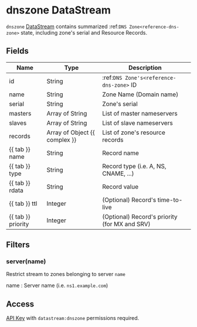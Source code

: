 # dnszone DataStream

`dnszone` [DataStream](index.md) contains summarized :ref:`DNS Zone<reference-dns-zone>`
state, including zone's serial and Resource Records.

## Fields

| Name               | Type                          | Description                                   |
| ------------------ | ----------------------------- | --------------------------------------------- |
| id                 | String                        | :ref:`DNS Zone's<reference-dns-zone>` ID      |
| name               | String                        | Zone Name (Domain name)                       |
| serial             | String                        | Zone's serial                                 |
| masters            | Array of String               | List of master nameservers                    |
| slaves             | Array of String               | List of slave nameservers                     |
| records            | Array of Object {{ complex }} | List of zone's resource records               |
| {{ tab }} name     | String                        | Record name                                   |
| {{ tab }} type     | String                        | Record type (i.e. A, NS, CNAME, ...)          |
| {{ tab }} rdata    | String                        | Record value                                  |
| {{ tab }} ttl      | Integer                       | (Optional) Record's time-to-live              |
| {{ tab }} priority | Integer                       | (Optional) Record's priority (for MX and SRV) |

## Filters

### server(name)

Restrict stream to zones belonging to server `name`

name
: Server name (i.e. `ns1.example.com`)

## Access

[API Key](../../../reference/concepts/apikey/index.md) with `datastream:dnszone` permissions
required.
